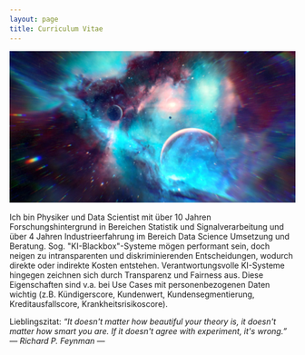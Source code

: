 ```yaml
---
layout: page
title: Curriculum Vitae
---
```

![screenshot](images/universe.png)

Ich bin Physiker und Data Scientist mit über 10 Jahren Forschungshintergrund in Bereichen Statistik und Signalverarbeitung und über 4 Jahren Industrieerfahrung im Bereich Data Science Umsetzung und Beratung. Sog. "KI-Blackbox"-Systeme mögen performant sein, doch neigen zu intransparenten und diskriminierenden Entscheidungen, wodurch direkte oder indirekte Kosten entstehen. Verantwortungsvolle KI-Systeme hingegen zeichnen sich durch Transparenz und Fairness aus. Diese Eigenschaften sind v.a. bei Use Cases mit personenbezogenen Daten wichtig (z.B. Kündigerscore, Kundenwert, Kundensegmentierung, Kreditausfallscore, Krankheitsrisikoscore). 

Lieblingszitat: *“It doesn't matter how beautiful your theory is, it doesn't matter how smart you are. If it doesn't agree with experiment, it's wrong.” ― Richard P. Feynman ―*
